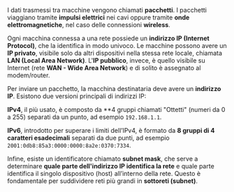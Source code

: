 I dati trasmessi tra macchine vengono chiamati **pacchetti**. I pacchetti viaggiano tramite **impulsi elettrici** nei cavi oppure tramite **onde elettromagnetiche**, nel caso delle connessioni **wireless**.

Ogni macchina connessa a una rete possiede un **indirizzo IP (Internet Protocol)**, che la identifica in modo univoco. Le macchine possono avere un **IP privato**, visibile solo da altri dispositivi nella stessa rete locale, chiamata **LAN (Local Area Network)**. L'**IP pubblico**, invece, è quello visibile su Internet (rete **WAN - Wide Area Network**) e di solito è assegnato al modem/router.

Per inviare un pacchetto, la macchina destinataria deve avere un **indirizzo IP**. Esistono due versioni principali di indirizzi IP:

**IPv4**, il più usato, è composto da **4 gruppi chiamati "Ottetti" (numeri da 0 a 255) separati da un punto, ad esempio `192.168.1.1`.

**IPv6**, introdotto per superare i limiti dell’IPv4, è formato da **8 gruppi di 4 caratteri esadecimali** separati da due punti, ad esempio `2001:0db8:85a3:0000:0000:8a2e:0370:7334`.

Infine, esiste un identificatore chiamato **subnet mask**, che serve a determinare **quale parte dell'indirizzo IP identifica la rete** e quale parte identifica il singolo dispositivo (host) all’interno della rete. Questo è fondamentale per suddividere reti più grandi in **sottoreti (subnet)**.
